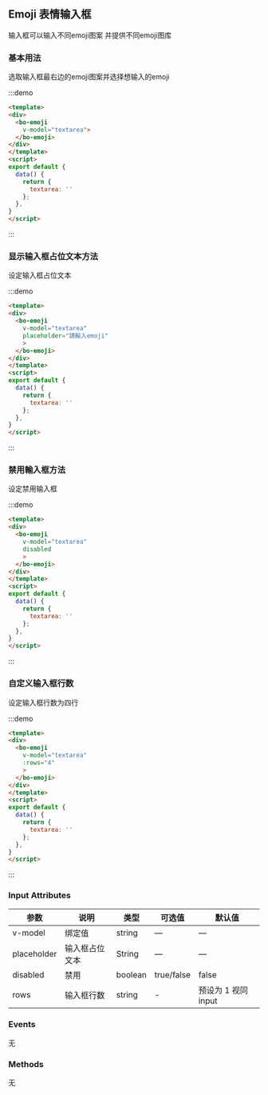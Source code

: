## Emoji 表情输入框

输入框可以输入不同emoji图案 并提供不同emoji图库

### 基本用法

选取输入框最右边的emoji图案并选择想输入的emoji

:::demo 

```html
<template>
<div>
  <bo-emoji 
    v-model="textarea">
  </bo-emoji>
</div>
</template>
<script>
export default {
  data() {
    return {
      textarea: ''
    };
  },
}
</script>

```
:::

### 显示输入框占位文本方法

设定输入框占位文本

:::demo 

```html
<template>
<div>
  <bo-emoji 
    v-model="textarea"
    placeholder="請輸入emoji"
    >
  </bo-emoji>
</div>
</template>
<script>
export default {
  data() {
    return {
      textarea: ''
    };
  },
}
</script>

```
:::
### 禁用輸入框方法


设定禁用输入框

:::demo 

```html
<template>
<div>
  <bo-emoji 
    v-model="textarea"
    disabled
    >
  </bo-emoji>
</div>
</template>
<script>
export default {
  data() {
    return {
      textarea: ''
    };
  },
}
</script>

```
:::

### 自定义输入框行数


设定输入框行数为四行

:::demo 

```html
<template>
<div>
  <bo-emoji 
    v-model="textarea"
    :rows="4"
    >
  </bo-emoji>
</div>
</template>
<script>
export default {
  data() {
    return {
      textarea: ''
    };
  },
}
</script>

```
:::


### Input Attributes

| 参数            | 说明       | 类型    | 可选值 | 默认值     |
| --------------- | ---------- | ------- | ------ | ---------- |
| v-model           | 绑定值     | string  | —      | —  |
| placeholder     | 输入框占位文本 | String   | —      | —          |
| disabled        | 禁用   | boolean  | true/false      | false         |
| rows        | 输入框行数   |  string |   -      | 预设为 1 视同 input        |

### Events
无

### Methods
无